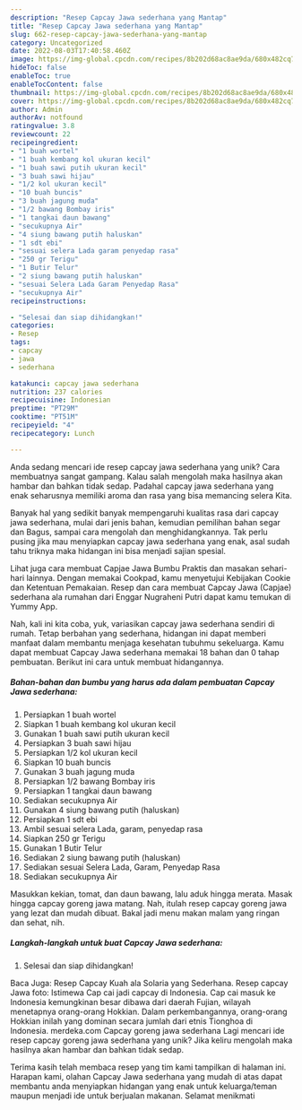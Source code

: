 ```yaml
---
description: "Resep Capcay Jawa sederhana yang Mantap"
title: "Resep Capcay Jawa sederhana yang Mantap"
slug: 662-resep-capcay-jawa-sederhana-yang-mantap
category: Uncategorized
date: 2022-08-03T17:40:58.460Z
image: https://img-global.cpcdn.com/recipes/8b202d68ac8ae9da/680x482cq70/capcay-jawa-sederhana-foto-resep-utama.jpg
hideToc: false
enableToc: true
enableTocContent: false
thumbnail: https://img-global.cpcdn.com/recipes/8b202d68ac8ae9da/680x482cq70/capcay-jawa-sederhana-foto-resep-utama.jpg
cover: https://img-global.cpcdn.com/recipes/8b202d68ac8ae9da/680x482cq70/capcay-jawa-sederhana-foto-resep-utama.jpg
author: Admin
authorAv: notfound
ratingvalue: 3.8
reviewcount: 22
recipeingredient:
- "1 buah wortel"
- "1 buah kembang kol ukuran kecil"
- "1 buah sawi putih ukuran kecil"
- "3 buah sawi hijau"
- "1/2 kol ukuran kecil"
- "10 buah buncis"
- "3 buah jagung muda"
- "1/2 bawang Bombay iris"
- "1 tangkai daun bawang"
- "secukupnya Air"
- "4 siung bawang putih haluskan"
- "1 sdt ebi"
- "sesuai selera Lada garam penyedap rasa"
- "250 gr Terigu"
- "1 Butir Telur"
- "2 siung bawang putih haluskan"
- "sesuai Selera Lada Garam Penyedap Rasa"
- "secukupnya Air"
recipeinstructions:

- "Selesai dan siap dihidangkan!"
categories:
- Resep
tags:
- capcay
- jawa
- sederhana

katakunci: capcay jawa sederhana 
nutrition: 237 calories
recipecuisine: Indonesian
preptime: "PT29M"
cooktime: "PT51M"
recipeyield: "4"
recipecategory: Lunch

---
```





Anda sedang mencari ide resep capcay jawa sederhana yang unik? Cara membuatnya sangat gampang. Kalau salah mengolah maka hasilnya akan hambar dan bahkan tidak sedap. Padahal capcay jawa sederhana yang enak seharusnya memiliki aroma dan rasa yang bisa memancing selera Kita.





Banyak hal yang sedikit banyak mempengaruhi kualitas rasa dari capcay jawa sederhana, mulai dari jenis bahan, kemudian pemilihan bahan segar dan Bagus, sampai cara mengolah dan menghidangkannya. Tak perlu pusing jika mau menyiapkan capcay jawa sederhana yang enak,      asal sudah tahu triknya maka hidangan ini bisa menjadi sajian spesial.














Lihat juga cara membuat Capjae Jawa Bumbu Praktis dan masakan sehari-hari lainnya. Dengan memakai Cookpad, kamu menyetujui Kebijakan Cookie dan Ketentuan Pemakaian. Resep dan cara membuat Capcay Jawa (Capjae) sederhana ala rumahan dari Enggar Nugraheni Putri dapat kamu temukan di Yummy App.






Nah, kali ini kita coba, yuk, variasikan capcay jawa sederhana sendiri di rumah. Tetap berbahan yang sederhana, hidangan ini dapat memberi manfaat dalam membantu menjaga kesehatan tubuhmu sekeluarga. Kamu dapat membuat Capcay Jawa sederhana memakai 18 bahan dan 0 tahap pembuatan. Berikut ini cara untuk membuat hidangannya.

<!--inarticleads1-->

##### Bahan-bahan dan bumbu yang harus ada dalam pembuatan Capcay Jawa sederhana:

1. Persiapkan 1 buah wortel
1. Siapkan 1 buah kembang kol ukuran kecil
1. Gunakan 1 buah sawi putih ukuran kecil
1. Persiapkan 3 buah sawi hijau
1. Persiapkan 1/2 kol ukuran kecil
1. Siapkan 10 buah buncis
1. Gunakan 3 buah jagung muda
1. Persiapkan 1/2 bawang Bombay iris
1. Persiapkan 1 tangkai daun bawang
1. Sediakan secukupnya Air
1. Gunakan 4 siung bawang putih (haluskan)
1. Persiapkan 1 sdt ebi
1. Ambil sesuai selera Lada, garam, penyedap rasa
1. Siapkan 250 gr Terigu
1. Gunakan 1 Butir Telur
1. Sediakan 2 siung bawang putih (haluskan)
1. Sediakan sesuai Selera Lada, Garam, Penyedap Rasa
1. Sediakan secukupnya Air


Masukkan kekian, tomat, dan daun bawang, lalu aduk hingga merata. Masak hingga capcay goreng jawa matang. Nah, itulah resep capcay goreng jawa yang lezat dan mudah dibuat. Bakal jadi menu makan malam yang ringan dan sehat, nih. 

<!--inarticleads2-->

##### Langkah-langkah untuk buat Capcay Jawa sederhana:


1. Selesai dan siap dihidangkan!

Baca Juga: Resep Capcay Kuah ala Solaria yang Sederhana. Resep capcay Jawa foto: Istimewa Cap cai jadi capcay di Indonesia. Cap cai masuk ke Indonesia kemungkinan besar dibawa dari daerah Fujian, wilayah menetapnya orang-orang Hokkian. Dalam perkembangannya, orang-orang Hokkian inilah yang dominan secara jumlah dari etnis Tionghoa di Indonesia. merdeka.com Capcay goreng jawa sederhana Lagi mencari ide resep capcay goreng jawa sederhana yang unik? Jika keliru mengolah maka hasilnya akan hambar dan bahkan tidak sedap. 

Terima kasih telah membaca resep yang tim kami tampilkan di halaman ini. Harapan kami, olahan Capcay Jawa sederhana yang mudah di atas dapat membantu anda menyiapkan hidangan yang enak untuk keluarga/teman maupun menjadi ide untuk berjualan makanan. Selamat menikmati
